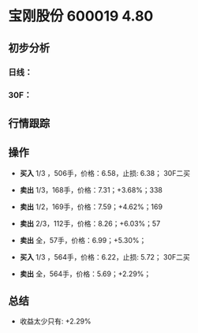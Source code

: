 # 宝刚股份 600019 4.80
## 初步分析
### 日线：
  
### 30F：
  
## 行情跟踪
  
## 操作
  - **买入** 1/3 ，506手，价格：6.58，止损: 6.38； 30F二买
  - **卖出** 1/3，168手，价格：7.31；+3.68%；338
  - **卖出** 1/2，169手，价格：7.59；+4.62%；169
  - **卖出** 2/3，112手，价格：8.26；+6.03%；57
  - **卖出** 全，57手，价格：6.99；+5.30%；

  - **买入** 1/3 ，564手，价格：6.22，止损: 5.72； 30F二买
  - **卖出** 全，564手，价格：5.69；+2.29%；

## 总结
  - 收益太少只有: +2.29%
